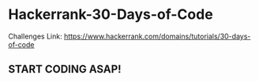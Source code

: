 # Hackerrank-30-Days-of-Code
Challenges Link: https://www.hackerrank.com/domains/tutorials/30-days-of-code

## START CODING ASAP!
